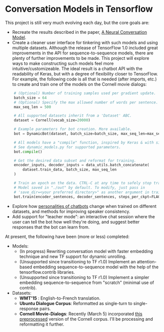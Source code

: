 # Conversation Models in Tensorflow

This project is still very much evolving each day, but the core goals are:
* Recreate the results described in the paper, [A Neural Conversation Model](https://arxiv.org/pdf/1506.05869.pdf).
* Create a cleaner user interface for tinkering with such models and using multiple datasets. Although the release of TensorFlow 1.0 included great improvements in the API for sequence-to-sequence models, there are plenty of further improvements to be made. This project will explore ways to make constructing such models feel more intuitive/customizeable. The ideal result is a chatbot API with the readability of Keras, but with a degree of flexibility closer to TensorFlow. For example, the following code is all that is needed (after imports, etc.) to create and train one of the models on the Cornell movie dialogs:
```python
    # (Optional) Number of training samples used per gradient update.
    batch_size = 64
    # (Optional) Specify the max allowed number of words per sentence.
    max_seq_len = 500

    # All supported datasets inherit from a 'Dataset' ABC.
    dataset = Cornell(vocab_size=20000)

    # Example parameters for bot creation. More available.
    bot = DynamicBot(dataset, batch_size=batch_size, max_seq_len=max_seq_len)

    # All models have a "compile" function, inspired by Keras & with similar meaning.
    # See dynamic_models.py for supported parameters.
    bot.compile()

    # Get the desired data subset and reformat for training.
    encoder_inputs, decoder_inputs = data_utils.batch_concatenate(
        dataset.train_data, batch_size, max_seq_len
    )

    # Train an epoch on the data. CTRL-C at any time to safely stop training.
    # Model saved in "./out" by default. To modify, just pass in
    # 'save_dir=<your preferred directory>" as another argument in train.
    bot.train(encoder_sentences, decoder_sentences, steps_per_ckpt=FLAGS.steps_per_ckpt)
```



* Explore how [personalities of chatbots](https://arxiv.org/pdf/1603.06155.pdf) change when trained on different datasets, and methods for improving speaker consistency.
* Add support for "teacher mode": an interactive chat session where the user can tell the bot how well they're doing, and suggest better responses that the bot can learn from.

At present, the following have been (more or less) completed:

* Models:
    * (In progress) Rewriting conversation model with faster embedding technique and new TF support for dynamic unrolling. 
    * (Unsupported since transitioning to TF r1.0) Implement an attention-based embedding sequence-to-sequence model with the help of the tensorflow.contrib libraries.
    * (Unsupported since transitioning to TF r1.0) Implement a simpler embedding sequence-to-sequence from "scratch" (minimal use of contrib).
* Datasets:
    * **WMT'15** : English-to-French translation.
    * **Ubuntu Dialogue Corpus**: Reformatted as single-turn to single-response pairs.
    * **Cornell Movie-Dialogs**: Recently (March 5) incorporated [this preprocessed](https://github.com/suriyadeepan/datasets/tree/master/seq2seq/cornell_movie_corpus) version of the Cornell corpus. I'll be processing and reformatting it further.


